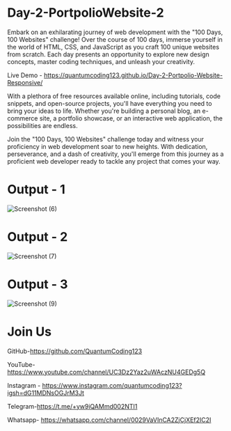 # Day-2-PortpolioWebsite-2

Embark on an exhilarating journey of web development with the "100 Days, 100 Websites" challenge! Over the course of 100 days, immerse yourself in the world of HTML, CSS, and JavaScript as you craft 100 unique websites from scratch. Each day presents an opportunity to explore new design concepts, master coding techniques, and unleash your creativity.

Live Demo - https://quantumcoding123.github.io/Day-2-Portpolio-Website-Responsive/

With a plethora of free resources available online, including tutorials, code snippets, and open-source projects, you'll have everything you need to bring your ideas to life. Whether you're building a personal blog, an e-commerce site, a portfolio showcase, or an interactive web application, the possibilities are endless.

Join the "100 Days, 100 Websites" challenge today and witness your proficiency in web development soar to new heights. With dedication, perseverance, and a dash of creativity, you'll emerge from this journey as a proficient web developer ready to tackle any project that comes your way.

# Output - 1

![Screenshot (6)](https://github.com/QuantumCoding123/Day-2-Portpolio-Website-Responsive/assets/166281221/7fb47805-d8cc-47e4-b696-8e1696c12860)

# Output - 2

![Screenshot (7)](https://github.com/QuantumCoding123/Day-2-Portpolio-Website-Responsive/assets/166281221/261c96d8-faef-41fd-9886-e1070566cd87)

# Output - 3

![Screenshot (9)](https://github.com/QuantumCoding123/Day-2-Portpolio-Website-Responsive/assets/166281221/dfba3034-1f1a-4b6b-9278-92cb629ff1b9)

# Join Us

GitHub-https://github.com/QuantumCoding123

YouTube-https://www.youtube.com/channel/UC3Dz2Yaz2uWAczNU4GEDg5Q

Instagram - https://www.instagram.com/quantumcoding123?igsh=dG11MDNsOGJrM3Jt

Telegram-https://t.me/+yw9iQAMmd002NTI1

Whatsapp- https://whatsapp.com/channel/0029VaVInCA2ZjCjXEf2IC2I

